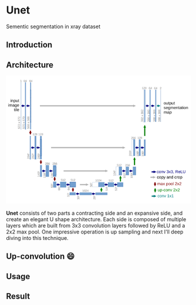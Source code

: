 # Unet
Sementic segmentation in xray dataset

## Introduction

## Architecture

![architecture](images/architecture.png)

**Unet** consists of two parts a contracting side and an expansive side, and create
an elegant U shape architecture. Each side is composed of multiple layers which are built
from 3x3 convolution layers followed by ReLU and a 2x2 max pool. One impressive operation is 
up sampling and next I'll deep diving into this technique. 

## Up-convolution :smile:

## Usage

## Result
